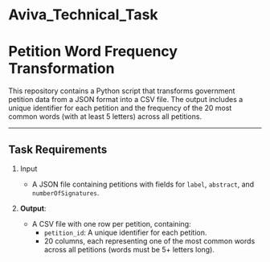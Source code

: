 # Aviva_Technical_Task

# Petition Word Frequency Transformation

This repository contains a Python script that transforms government petition data from a JSON format into a CSV file. The output includes a unique identifier for each petition and the frequency of the 20 most common words (with at least 5 letters) across all petitions.

---

## **Task Requirements**

1. Input 
   - A JSON file containing petitions with fields for `label`, `abstract`, and `numberOfSignatures`.

2. **Output**: 
   - A CSV file with one row per petition, containing:
     - `petition_id`: A unique identifier for each petition.
     - 20 columns, each representing one of the most common words across all petitions (words must be 5+ letters long).
